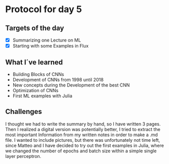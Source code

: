 # Protocol for day 5
## Targets of the day
  - [x] Summarizing one Lecture on ML
  - [x] Starting with some Examples in Flux

## What I´ve learned
 - Building Blocks of CNNs
 - Development of CNNs from 1998 until 2018
 - New concepts during the Development of the best CNN
 - Optimization of CNNs
 - First ML examples with Julia

## Challenges
I thought we had to write the summary by hand, so I have  written 3 pages. Then I realized a digital version was potentially better, I tried to extract the most important Information from my written notes in order to make a .md file. I wanted to include pictures, but there was unfortunately not time left, since Matteo and I have decided to try out the first examples in Julia, where we changed the number of epochs and batch size within a simple single layer perceptron. 
